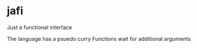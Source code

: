 # jafi


Just a functional interface


The language has a psuedo curry 
    Functions wait for additional arguments 